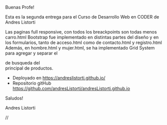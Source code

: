 Buenas Profe!

Esta es la segunda entrega para el Curso de Desarrollo Web en CODER de Andres Listorti

Las paginas full responsive, con todos los breackpoints son todas menos carro.html
Bootstrap fue implementado en distintas partes del diseño y en los formularios, tanto de acceso.html como de contacto.html y registro.html
Además, en hombre.html y mujer.html, se ha implementado Grid System para agregar y separar el <aside> de busqueda del <section> principal de productos.

- Deployado en https://andreslistorti.github.io/
- Repositorio gitHub https://github.com/andresListorti/andresListorti.github.io

Saludos!

Andres Listorti

//




